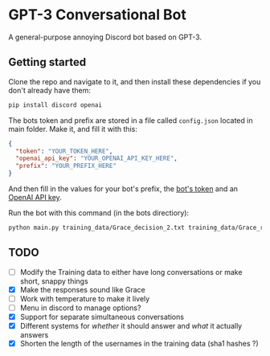# GPT-3 Conversational Bot

A general-purpose annoying Discord bot based on GPT-3.

## Getting started

Clone the repo and navigate to it, and then install these dependencies if you don't already have them:

```bash
pip install discord openai
```

The bots token and prefix are stored in a file called `config.json` located in main folder. Make it, and fill it with this:

```json
{
  "token": "YOUR_TOKEN_HERE",
  "openai_api_key": "YOUR_OPENAI_API_KEY_HERE",
  "prefix": "YOUR_PREFIX_HERE"
}
```

And then fill in the values for your bot's prefix, the [bot's token](https://discord.com/developers/applications) and an [OpenAI API key](https://openai.com/api).

Run the bot with this command (in the bots directiory):

```bash
python main.py training_data/Grace_decision_2.txt training_data/Grace_response.txt
```

## TODO

- [ ] Modify the Training data to either have long conversations or make short, snappy things
- [x] Make the responses sound like Grace
- [ ] Work with temperature to make it lively
- [ ] Menu in discord to manage options?
- [x] Support for separate simultaneous conversations
- [x] Different systems for _whether_ it should answer and _what_ it actually answers
- [x] Shorten the length of the usernames in the training data (sha1 hashes ?)
